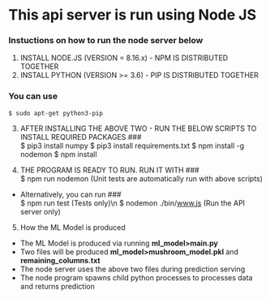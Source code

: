 # This api server is run using Node JS

### Instuctions on how to run the node server below

1. INSTALL NODE.JS (VERSION = 8.16.x) - NPM IS DISTRIBUTED TOGETHER
2. INSTALL PYTHON (VERSION >= 3.6) - PIP IS DISTRIBUTED TOGETHER   
### You can use
    $ sudo apt-get python3-pip

3. AFTER INSTALLING THE ABOVE TWO - RUN THE BELOW SCRIPTS TO INSTALL REQUIRED PACKAGES
###<br/>
    $ pip3 install numpy
    $ pip3 install requirements.txt
    $ npm install -g nodemon
    $ npm install 

4. THE PROGRAM IS READY TO RUN. RUN IT WITH 
###<br/>
    $ npm run nodemon (Unit tests are automatically run with above scripts)
+ Alternatively, you can run 
###<br/>
    $ npm run test (Tests only)\n
    $ nodemon ./bin/www.js (Run the API server only)

5. How the ML Model is produced
+ The ML Model is produced via running **ml_model>main.py**
+ Two files will be produced **ml_model>mushroom_model.pkl** and **remaining_columns.txt** 
+ The node server uses the above two files during prediction serving
+ The node program spawns child python processes to processes data and returns prediction 
